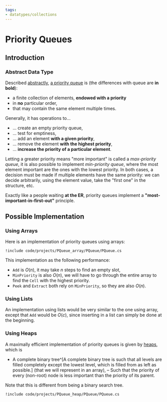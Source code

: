 ```yaml
---
tags:
- datatypes/collections
---
```


# Priority Queues

## Introduction

### Abstract Data Type

Described [abstractly](./lectures/data/intro#abstract-data-types), [a priority queue](https://en.wikipedia.org/wiki/Priority_queue) is (the differences with queue are **in bold**):

- a finite collection of elements, **endowed with a priority**
- in **no** particular order,
- that may contain the same element multiple times.

Generally, it has operations to…

- … create an empty priority queue,
- … test for emptiness, 
- … add an element **with a given priority**,
- … remove the element **with the highest priority**,
- … **increase the priority of a particular element**.

Letting a greater priority means "more important" is called a *max-priority queue*, it is also possible to implement *min-priority queue*, where the most element important are the ones with the lowest priority.
In both cases, a decision must be made if multiple elements have the same priority: we can decide arbitrarily, using the element value, take the "first one" in the structure, etc.

Exactly like a people waiting **at the ER**, priority queues implement a **"most-important-in-first-out"** principle.

## Possible Implementation

### Using Arrays

Here is an implementation of priority queues using arrays:

```{download="./code/projects/PQueue_array.zip"}
!include code/projects/PQueue_array/PQueue/PQueue.cs
```

This implementation as the following performance:

- `Add` is $O(n)$, it may take $n$ steps to find an empty slot,
- `MinPriority` is also $O(n)$, we will have to go through the entire array to find the `Cell` with the highest priority.
- `Peek` and `Extract` both rely on `MinPriority`, so they are also $O(n)$.

### Using Lists

An implementation using lists would be very similar to the one using array, except that `Add` would be $O(c)$, since inserting in a list can simply be done at the beginning.

### Using Heaps

A maximally efficient implementation of priority queues is given by [heaps](https://en.wikipedia.org/wiki/Heap_(data_structure)), which is

- A complete binary tree^[A complete binary tree is such that all levels are filled completely except the lowest level, which is filled from as left as possible.] (that we will represent in an array),
– Such that the priority of every (non-root) node is less important than the priority of its parent.

Note that this is different from being a binary search tree.

```{download="./code/projects/PQueue_heap.zip"}
!include code/projects/PQueue_heap/PQueue/PQueue.cs
```


<!--

- Index 0 is unused.
- Most important will be at index 1.

Deleting consists in:
- Remove node root,
- Move right-most node in last row to root,
- "Percolate down" to restore heap property

https://slideplayer.com/slide/17853217/


https://courses.cs.washington.edu/courses/cse373/18su/files/slides/lecture-10.pdf
https://courses.cs.washington.edu/courses/cse373/14sp/lecture9.pdf
https://www.geeksforgeeks.org/dsa/priority-queue-using-linked-list/
https://www.geeksforgeeks.org/dsa/priority-queue-using-array/
https://en.wikipedia.org/wiki/Priority_queue

-->

<!--

Heap definitions. The binary heap is a data structure that can efficiently support the basic priority-queue operations. In a binary heap, the items are stored in an array such that each key is guaranteed to be larger than (or equal to) the keys at two other specific positions. In turn, each of those keys must be larger than two more keys, and so forth. This ordering is easy to see if we view the keys as being in a binary tree structure with edges from each key to the two keys known to be smaller.

Definition. A binary tree is heap-ordered if the key in each node is larger than (or equal to) the keys in that nodes two children (if any).

Proposition. The largest key in a heap-ordered binary tree is found at the root. 


 We can impose the heap-ordering restriction on any binary tree. It is particularly convenient, however, to use a complete binary tree like the one below.

Heap representations
We represent complete binary trees sequentially within an array by putting the nodes with level order, with the root at position 1, its children at positions 2 and 3, their children in positions 4, 5, 6 and 7, and so on.

Definition. A binary heap is a set of nodes with keys arranged in a complete heap-ordered binary tree, represented in level order in an array (not using the first entry).

Heap representations 
-->
